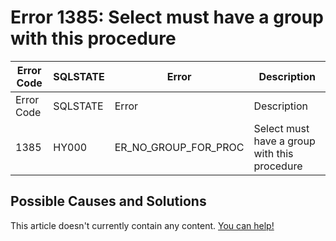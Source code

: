 
# Error 1385: Select must have a group with this procedure


| Error Code | SQLSTATE | Error | Description |
| --- | --- | --- | --- |
| Error Code | SQLSTATE | Error | Description |
| 1385 | HY000 | ER_NO_GROUP_FOR_PROC | Select must have a group with this procedure |




## Possible Causes and Solutions


This article doesn't currently contain any content. [You can help!](/kb/en/writing-and-editing-knowledge-base-articles/)

